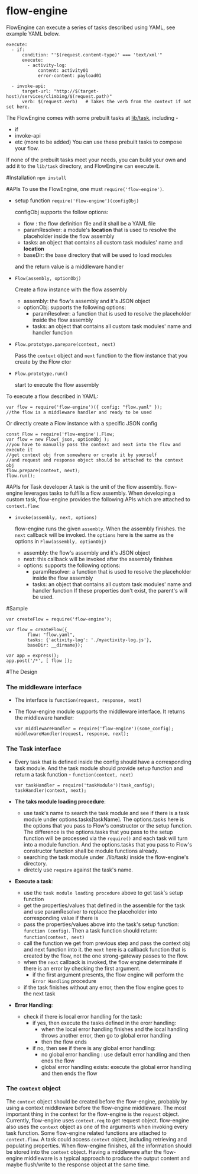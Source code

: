 # flow-engine

FlowEngine can execute a series of tasks described using YAML, see example YAML below.

```
execute:
  - if:
      condition: "'$(request.content-type)' === 'text/xml'"
      execute:
        - activity-log:
            content: activity01
            error-content: payload01

  - invoke-api:
      target-url: "http://$(target-host)/services/climbing/$(request.path)"
      verb: $(request.verb)   # Takes the verb from the context if not set here.
```

The FlowEngine comes with some prebuilt tasks at [lib/task](lib/task), including -
- if
- invoke-api
- etc (more to be added)
You can use these prebuilt tasks to compose your flow.

If none of the prebuilt tasks meet your needs, you can build your own and
add it to the `lib/task` directory, and FlowEngine can execute it.

#Installation
`npm install`

#APIs
To use the FlowEngine, one must `require('flow-engine')`.

- setup function `require('flow-engine')(configObj)`
  
  configObj supports the follow options:
  - flow : the flow definition file and it shall be a YAML file
  - paramResolver: a module's **location** that is used to resolve the placeholder inside the flow assembly
  - tasks: an object that contains all custom task modules' name and **location**
  - baseDir: the base directory that will be used to load modules

  and the return value is a middleware handler
  
- `Flow(assembly, optionObj)`

  Create a flow instance with the flow assembly
  - assembly: the flow's assembly and it's JSON object
  - optionObj: supports the following options:
    - paramResolver: a function that is used to resolve the placeholder inside the flow assembly
    - tasks: an object that contains all custom task modules' name and handler function

- `Flow.prototype.parepare(context, next)`

   Pass the `context` object and `next` function to the flow instance that you create by the Flow ctor

- `Flow.prototype.run()`

   start to execute the flow assembly

To execute a flow described in YAML:

```
var flow = require('flow-engine')({ config: "flow.yaml" });
//the flow is a middleware handler and ready to be used

```

Or directly create a Flow instance with a specific JSON config
```
const Flow = require('flow-engine').Flow;
var flow = new Flow( json, optionObj );
//you have to manually pass the context and next into the flow and execute it
//get context obj from somewhere or create it by yourself
//and request and response object should be attached to the context obj
flow.prepare(context, next);
flow.run();
```

#APIs for Task developer
A task is the unit of the flow assembly. flow-engine leverages tasks to fulfills
a flow assembly. When developing a custom task, flow-engine provides the following APIs
which are attached to `context.flow`:

- `invoke(assembly, next, options)`

  flow-engine runs the given `assembly`. When the assembly finishes. the `next` callback
  will be invoked. the `options` here is the same as the options in `Flow(assembly, optionObj)`
  - assembly: the flow's assembly and it's JSON object
  - next: this callback will be invoked after the assembly finishes
  - options: supports the following options:
    - paramResolver: a function that is used to resolve the placeholder inside the flow assembly
    - tasks: an object that contains all custom task modules' name and handler function
    If these properties don't exist, the parent's will be used.

#Sample

```
var createFlow = require('flow-engine');

var flow = createFlow({
        flow: "flow.yaml",
        tasks: {'activity-log': './myactivity-log.js'},
        baseDir: __dirname});
         
var app = express();
app.post('/*', [ flow ]);
```

#The Design
### The middleware interface
- The interface is `function(request, response, next)`
- The flow-engine module supports the middleware interface. It returns the middleware handler:

  ```
  var middlewareHandler = require('flow-engine')(some_config);
  middlewareHandler(request, response, next);
  ```

### The Task interface
- Every task that is defined inside the config should have a corresponding task module. And the task module should provide setup function and return a task function - `function(context, next)`

  ```
  var taskHandler = require('taskModule')(task_config);
  taskHandler(context, next);
  ```
- **The taks module loading procedure**:
  - use task's name to search the task module and see if there is a task module under options.tasks[taskName].
    The options.tasks here is the options that you pass to Flow's constructor or the setup function.
    The difference is the options.tasks that you pass to the setup function will be processed via the `require()` and each task will turn into a module function. And the options.tasks that you pass to Flow's constructor function shall be module functions already.
  - searching the task module under ./lib/task/ inside the flow-engine's directory.
  - diretcly use `require` against the task's name.

- **Execute a task**:
  - use the `task module loading procedure` above to get task's setup function
  - get the properties/values that defined in the assemble for the task and use paramResolver to replace the placeholder into corresponding value if there is
  - pass the properties/values above into the task's setup function: `function (config)`. Then a task function should return: `function(context, next)`
  - call the function we get from previous step and pass the context obj and next function into it. the `next` here is a callback function that is created by the flow, not the one strong-gateway passes to the flow.
  - when the `next` callback is invoked, the flow engine determinate if there is an error by checking the first argument.
    - if the first argument presents, the flow engine will perform the `Error Handling` procedure
  - if the task finishes without any error, then the flow engine goes to the next task

- **Error Handling**:
  - check if there is local error handling for the task:
    - if yes, then execute the tasks defined in the erorr handling:
      - when the local error handling finishes and the local handling throws another error, then go to global error handling
      - then the flow ends
    - if no, then see if there is any global error handling:
      - no global error handling : use default error handling and then ends the flow
      - global error handling exists: execute the global error handling and then ends the flow


### The `context` object
The `context` object should be created before the flow-engine, probably by using a context middleware before the flow-engine middleware. The most important thing in the context for the flow-engine is the `request` object. Currently, flow-engine uses `context.req` to get request object. flow-engine also uses the `context` object as one of the arguments when invoking every task function. Some flow-engine related functions are attached to `context.flow`. A task could access `context` object, including retrieving and populating properties. When flow-engine finishes, all the information should be stored into the `context` object. Having a middleware after the flow-engine middleware is a typical approach to produce the output content and maybe flush/write to the response object at the same time. 
